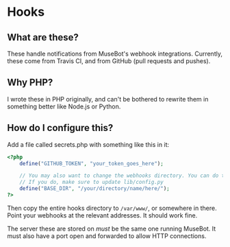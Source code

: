 # Hooks

## What are these?

These handle notifications from MuseBot's webhook integrations. Currently, these come from Travis CI, and from GitHub (pull requests and pushes).

## Why PHP?

I wrote these in PHP originally, and can't be bothered to rewrite them in something better like Node.js or Python.

## How do I configure this?

Add a file called secrets.php with something like this in it:

```php
<?php
    define("GITHUB_TOKEN", "your_token_goes_here");

    // You may also want to change the webhooks directory. You can do that here.
    // If you do, make sure to update lib/config.py
    define("BASE_DIR", "/your/directory/name/here/");
?>
```

Then copy the entire hooks directory to `/var/www/`, or somewhere in there. Point your webhooks at the relevant
addresses. It should work fine.

The server these are stored on _must_ be the same one running MuseBot. It must also have a port open and forwarded to allow HTTP connections.
